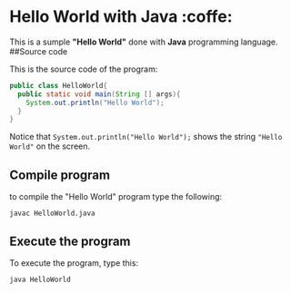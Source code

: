 # Hello World with Java :coffe:
This is a sumple **"Hello World"** done with **Java** programming language.
##Source code

This is the source code of the program:
```java
public class HelloWorld{
  public static void main(String [] args){
    System.out.println("Hello World");
  }
}
```
Notice that `System.out.println("Hello World");`
shows the string `"Hello World"` on the screen.

## Compile program

to compile the "Hello World" program type the following:

```console
javac HelloWorld.java
```

## Execute the program 

To execute the program, type this:

```console
java HelloWorld
```
